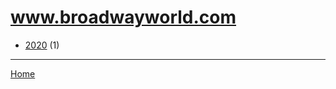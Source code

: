 # www.broadwayworld.com

  * [2020](./www-broadwayworld-com-2020.md) (1)

----

[Home](../index.md)
